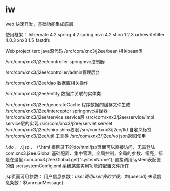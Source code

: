 # iw
web 快速开发，基础功能集成底层

使用框架：
hibernate 4.2
spring 4.2
spring mvc 4.2
shiro 1.2.3
urlrewritefilter 4.0.3
xnx3 1.5
fastdfs

Web project
/src								java源代码
/src/com/xnx3/j2ee/bean			相关bean类

/src/com/xnx3/j2ee/controller		springmvc控制器

/src/com/xnx3/j2ee/controller/admin管理后台

/src/com/xnx3/j2ee/dao			数据库相关操作

/src/com/xnx3/j2ee/entity			数据库关联的实体类

/src/com/xnx3/j2ee/generateCache	程序数据的缓存文件生成
/src/com/xnx3/j2ee/interceptor		springmvc拦截器
/src/com/xnx3/j2ee/service			service层
/src/com/xnx3/j2ee/service/impl		service层的实现
/src/com/xnx3/j2ee/servlet			servlet
/src/com/xnx3/j2ee/shiro			shiro权限
/src/com/xnx3/j2ee/tld				自定义标签
/src/com/xnx3/j2ee/util			工具类
/src/com/xnx3/j2ee/vo				json返回使用

/*.do 、 /*.jsp 、 /*.html  根目录下的do/html/jsp页面可以直接访问，无需登陆
com.xnx3.j2ee.Global						基础配置、集中管理。全局控制，全局的参数、常亮，都是在这里
com.xnx3.j2ee.Global.get("systemName");	直接调用system表配置的值
src/systemConfig.xml						系统某些实用功能的配置文件所在

jsp页面可用参数：
	用户信息参数：${user} 调用user表的字段，如${user.id}
	未读信息条数：${unreadMessage}
